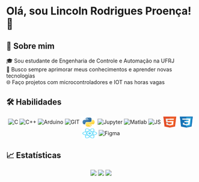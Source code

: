  
# Olá, sou Lincoln Rodrigues Proença! 👋
                
## 📖 Sobre mim 

🎓 Sou estudante de Engenharia de Controle e Automação na UFRJ \
📝 Busco sempre aprimorar meus conhecimentos e aprender novas tecnologias \
🌐 Faço projetos com microcontroladores e IOT nas horas vagas

## 🛠 Habilidades
<div align="center">

  <img align="center" alt="C" height="30" width="40" src="https://cdn.jsdelivr.net/gh/devicons/devicon/icons/c/c-original.svg" />
  <img align="center" alt="C++" height="30" width="40" src="https://raw.githubusercontent.com/jmnote/z-icons/master/svg/cpp.svg" />
  <img align="center" alt="Arduino" height="30" width="40" src="https://cdn.jsdelivr.net/gh/devicons/devicon/icons/arduino/arduino-original-wordmark.svg" />
  <img align="center" alt="GIT" height="30" width="40" src="https://raw.githubusercontent.com/jmnote/z-icons/master/svg/git.svg" />
  <img align="center" alt="Python" height="30" width="40" src="https://raw.githubusercontent.com/devicons/devicon/master/icons/python/python-original.svg">
  <img align="center" alt="Jupyter" height="30" width="40" src="https://cdn.jsdelivr.net/gh/devicons/devicon/icons/jupyter/jupyter-original-wordmark.svg">
  <img align="center" alt="Matlab" height="30" width="40" src="https://cdn.jsdelivr.net/gh/devicons/devicon/icons/matlab/matlab-original.svg" />
  <img align="center" alt="JS" height="28" width="47" src="https://cdn.cdnlogo.com/logos/j/69/javascript.svg">
  <img align="center" alt="HTML" height="30" width="40" src="https://raw.githubusercontent.com/devicons/devicon/master/icons/html5/html5-original.svg">
  <img align="center" alt="CSS" height="30" width="40" src="https://raw.githubusercontent.com/devicons/devicon/master/icons/css3/css3-original.svg">
  <img align="center" alt="React" height="30" width="40" src="https://raw.githubusercontent.com/devicons/devicon/master/icons/react/react-original.svg">
  <img align="center" alt="Figma" height="30" width="40" src="https://cdn.jsdelivr.net/gh/devicons/devicon/icons/figma/figma-original.svg" />
  
  
</div> 

## 📈 Estatísticas
 <div align="center" >
   <img  height="180em" src="https://github-readme-stats-sigma-five.vercel.app/api?username=LincolnProenca&show_icons=true&theme=tokyonight&include_all_commits=true&count_private=true&hide_border=true"/>
   <img height="180em" src="https://github-readme-streak-stats.herokuapp.com/?user=LincolnProenca&hide_border=true&show_icons=true&locale=en&layout=compact&theme=tokyonight&line_height=0" />
 <img height="180em" src="https://github-readme-stats-sigma-five.vercel.app/api/top-langs/?username=LincolnProenca&hide_border=true&&layout=compact&langs_count=7&theme=tokyonight"/>
 </div>
